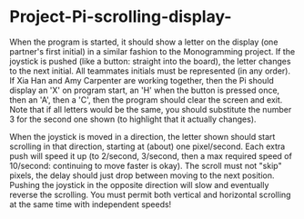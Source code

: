 # Project-Pi-scrolling-display-
When the program is started, it should show a letter on the display (one partner's first initial) in a similar fashion to the Monogramming project. If the joystick is pushed (like a button: straight into the board), the letter changes to the next initial. All teammates initials must be represented (in any order). If Xia Han and Amy Carpenter are working together, then the Pi should display an 'X' on program start, an 'H' when the button is pressed once, then an 'A', then a 'C', then the program should clear the screen and exit. Note that if all letters would be the same, you should substitute the number 3 for the second one shown (to highlight that it actually changes).

When the joystick is moved in a direction, the letter shown should start scrolling in that direction, starting at (about) one pixel/second. Each extra push will speed it up (to 2/second, 3/second, then a max required speed of 10/second: continuing to move faster is okay). The scroll must not "skip" pixels, the delay should just drop between moving to the next position. Pushing the joystick in the opposite direction will slow and eventually reverse the scrolling. You must permit both vertical and horizontal scrolling at the same time with independent speeds!
